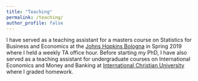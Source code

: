 ```yaml
---
title: "Teaching"
permalink: /teaching/
author_profile: false
---
```


I have served as a teaching assistant for a masters course on Statistics for Business and Economics at the <a href="https://sais.jhu.edu/sais-europe" target="_blank">Johns Hopkins Bologna</a> in Spring 2019 where I held a weekly TA office hour. Before starting my PhD, I have also served as a teaching assistant for undergraduate courses on International Economics and Money and Banking at <a href="https://www.icu.ac.jp/en/" target="_blank">International Christian University</a> where I graded homework.
